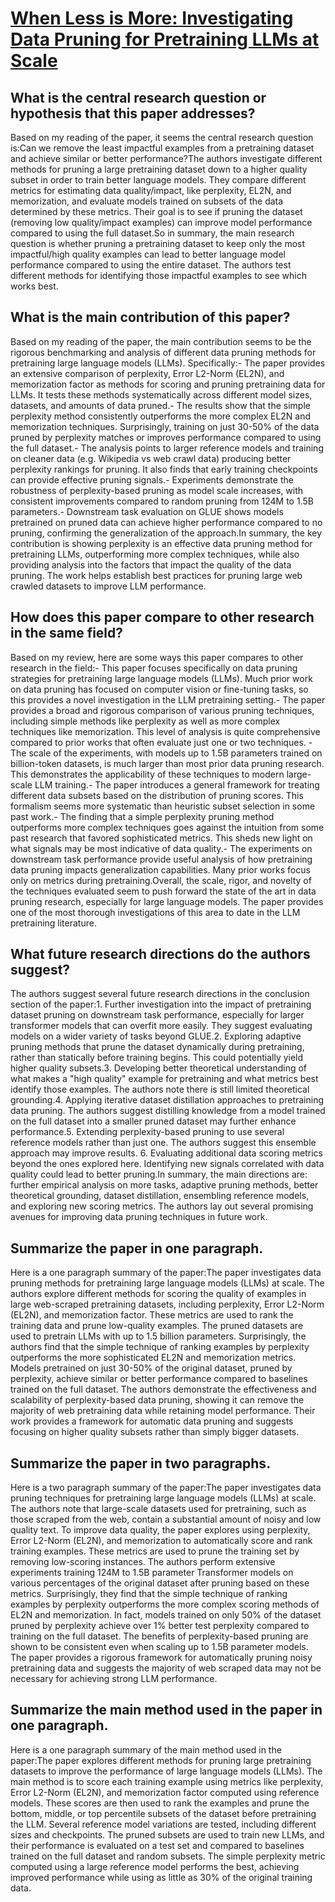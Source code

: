 # [When Less is More: Investigating Data Pruning for Pretraining LLMs at   Scale](https://arxiv.org/abs/2309.04564)

## What is the central research question or hypothesis that this paper addresses?

Based on my reading of the paper, it seems the central research question is:Can we remove the least impactful examples from a pretraining dataset and achieve similar or better performance?The authors investigate different methods for pruning a large pretraining dataset down to a higher quality subset in order to train better language models. They compare different metrics for estimating data quality/impact, like perplexity, EL2N, and memorization, and evaluate models trained on subsets of the data determined by these metrics. Their goal is to see if pruning the dataset (removing low quality/impact examples) can improve model performance compared to using the full dataset.So in summary, the main research question is whether pruning a pretraining dataset to keep only the most impactful/high quality examples can lead to better language model performance compared to using the entire dataset. The authors test different methods for identifying those impactful examples to see which works best.


## What is the main contribution of this paper?

Based on my reading of the paper, the main contribution seems to be the rigorous benchmarking and analysis of different data pruning methods for pretraining large language models (LLMs). Specifically:- The paper provides an extensive comparison of perplexity, Error L2-Norm (EL2N), and memorization factor as methods for scoring and pruning pretraining data for LLMs. It tests these methods systematically across different model sizes, datasets, and amounts of data pruned.- The results show that the simple perplexity method consistently outperforms the more complex EL2N and memorization techniques. Surprisingly, training on just 30-50% of the data pruned by perplexity matches or improves performance compared to using the full dataset.- The analysis points to larger reference models and training on cleaner data (e.g. Wikipedia vs web crawl data) producing better perplexity rankings for pruning. It also finds that early training checkpoints can provide effective pruning signals.- Experiments demonstrate the robustness of perplexity-based pruning as model scale increases, with consistent improvements compared to random pruning from 124M to 1.5B parameters.- Downstream task evaluation on GLUE shows models pretrained on pruned data can achieve higher performance compared to no pruning, confirming the generalization of the approach.In summary, the key contribution is showing perplexity is an effective data pruning method for pretraining LLMs, outperforming more complex techniques, while also providing analysis into the factors that impact the quality of the data pruning. The work helps establish best practices for pruning large web crawled datasets to improve LLM performance.


## How does this paper compare to other research in the same field?

Based on my review, here are some ways this paper compares to other research in the field:- This paper focuses specifically on data pruning strategies for pretraining large language models (LLMs). Much prior work on data pruning has focused on computer vision or fine-tuning tasks, so this provides a novel investigation in the LLM pretraining setting.- The paper provides a broad and rigorous comparison of various pruning techniques, including simple methods like perplexity as well as more complex techniques like memorization. This level of analysis is quite comprehensive compared to prior works that often evaluate just one or two techniques. - The scale of the experiments, with models up to 1.5B parameters trained on billion-token datasets, is much larger than most prior data pruning research. This demonstrates the applicability of these techniques to modern large-scale LLM training.- The paper introduces a general framework for treating different data subsets based on the distribution of pruning scores. This formalism seems more systematic than heuristic subset selection in some past work.- The finding that a simple perplexity pruning method outperforms more complex techniques goes against the intuition from some past research that favored sophisticated metrics. This sheds new light on what signals may be most indicative of data quality.- The experiments on downstream task performance provide useful analysis of how pretraining data pruning impacts generalization capabilities. Many prior works focus only on metrics during pretraining.Overall, the scale, rigor, and novelty of the techniques evaluated seem to push forward the state of the art in data pruning research, especially for large language models. The paper provides one of the most thorough investigations of this area to date in the LLM pretraining literature.


## What future research directions do the authors suggest?

The authors suggest several future research directions in the conclusion section of the paper:1. Further investigation into the impact of pretraining dataset pruning on downstream task performance, especially for larger transformer models that can overfit more easily. They suggest evaluating models on a wider variety of tasks beyond GLUE.2. Exploring adaptive pruning methods that prune the dataset dynamically during pretraining, rather than statically before training begins. This could potentially yield higher quality subsets.3. Developing better theoretical understanding of what makes a "high quality" example for pretraining and what metrics best identify those examples. The authors note there is still limited theoretical grounding.4. Applying iterative dataset distillation approaches to pretraining data pruning. The authors suggest distilling knowledge from a model trained on the full dataset into a smaller pruned dataset may further enhance performance.5. Extending perplexity-based pruning to use several reference models rather than just one. The authors suggest this ensemble approach may improve results. 6. Evaluating additional data scoring metrics beyond the ones explored here. Identifying new signals correlated with data quality could lead to better pruning.In summary, the main directions are: further empirical analysis on more tasks, adaptive pruning methods, better theoretical grounding, dataset distillation, ensembling reference models, and exploring new scoring metrics. The authors lay out several promising avenues for improving data pruning techniques in future work.


## Summarize the paper in one paragraph.

Here is a one paragraph summary of the paper:The paper investigates data pruning methods for pretraining large language models (LLMs) at scale. The authors explore different methods for scoring the quality of examples in large web-scraped pretraining datasets, including perplexity, Error L2-Norm (EL2N), and memorization factor. These metrics are used to rank the training data and prune low-quality examples. The pruned datasets are used to pretrain LLMs with up to 1.5 billion parameters. Surprisingly, the authors find that the simple technique of ranking examples by perplexity outperforms the more sophisticated EL2N and memorization metrics. Models pretrained on just 30-50% of the original dataset, pruned by perplexity, achieve similar or better performance compared to baselines trained on the full dataset. The authors demonstrate the effectiveness and scalability of perplexity-based data pruning, showing it can remove the majority of web pretraining data while retaining model performance. Their work provides a framework for automatic data pruning and suggests focusing on higher quality subsets rather than simply bigger datasets.


## Summarize the paper in two paragraphs.

Here is a two paragraph summary of the paper:The paper investigates data pruning techniques for pretraining large language models (LLMs) at scale. The authors note that large-scale datasets used for pretraining, such as those scraped from the web, contain a substantial amount of noisy and low quality text. To improve data quality, the paper explores using perplexity, Error L2-Norm (EL2N), and memorization to automatically score and rank training examples. These metrics are used to prune the training set by removing low-scoring instances. The authors perform extensive experiments training 124M to 1.5B parameter Transformer models on various percentages of the original dataset after pruning based on these metrics. Surprisingly, they find that the simple technique of ranking examples by perplexity outperforms the more complex scoring methods of EL2N and memorization. In fact, models trained on only 50% of the dataset pruned by perplexity achieve over 1% better test perplexity compared to training on the full dataset. The benefits of perplexity-based pruning are shown to be consistent even when scaling up to 1.5B parameter models. The paper provides a rigorous framework for automatically pruning noisy pretraining data and suggests the majority of web scraped data may not be necessary for achieving strong LLM performance.


## Summarize the main method used in the paper in one paragraph.

Here is a one paragraph summary of the main method used in the paper:The paper explores different methods for pruning large pretraining datasets to improve the performance of large language models (LLMs). The main method is to score each training example using metrics like perplexity, Error L2-Norm (EL2N), and memorization factor computed using reference models. These scores are then used to rank the examples and prune the bottom, middle, or top percentile subsets of the dataset before pretraining the LLM. Several reference model variations are tested, including different sizes and checkpoints. The pruned subsets are used to train new LLMs, and their performance is evaluated on a test set and compared to baselines trained on the full dataset and random subsets. The simple perplexity metric computed using a large reference model performs the best, achieving improved performance while using as little as 30% of the original training data.
